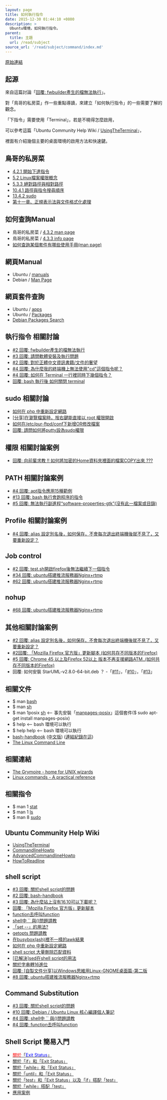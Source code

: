 ```yaml
---
layout: page
title: 如何執行指令
date: 2015-12-30 01:44:10 +0800
description: >
  Ubuntu環境，如何執行指令。
parent:
  title: 主題
  url: /read/subject
source_url: '/read/subject/command/index.md'
---
```


[原始連結](http://www.ubuntu-tw.org/modules/newbb/viewtopic.php?post_id=348698#forumpost348698)


## 起源

來自這篇討論「[回覆: fwbuilder產生的檔無法執行](http://www.ubuntu-tw.org/modules/newbb/viewtopic.php?post_id=348676#forumpost348676)」。

對「鳥哥的私房菜」作一些重點導讀，來建立「如何執行指令」的一些需要了解的觀念。

「下指令」需要使用「Terminal」，若是不曉得怎麼啟用，

可以參考這篇「Ubuntu Community Help Wiki / [UsingTheTerminal](https://help.ubuntu.com/community/UsingTheTerminal)」，

裡面有介紹幾個主要的桌面環境的啟用方法和快速鍵。

## 鳥哥的私房菜

* [4.2.1 開始下達指令](http://linux.vbird.org/linux_basic/0160startlinux.php#cmd_cmd)
* [5.2 Linux檔案權限概念](http://linux.vbird.org/linux_basic/0210filepermission.php#filepermission)
* [5.3.3 絕對路徑與相對路徑](http://linux.vbird.org/linux_basic/0210filepermission.php#dir_path)
* [10.4.1 路徑與指令搜尋順序](http://linux.vbird.org/linux_basic/0320bash.php#settings_path)
* [13.4.2 sudo](http://linux.vbird.org/linux_basic/0410accountmanager.php#sudo)
* [第十一章、正規表示法與文件格式化處理](http://linux.vbird.org/linux_basic/0330regularex.php)

## 如何查詢Manual

* 鳥哥的私房菜 / [4.3.2 man page](http://linux.vbird.org/linux_basic/0160startlinux.php#manual_man)
* 鳥哥的私房菜 / [4.3.3 info page](http://linux.vbird.org/linux_basic/0160startlinux.php#manual_info)
* [如何查詢某個套件有哪些使用手冊(man page)](http://samwhelp.github.io/book-ubuntu-basic-skill/book/content/manual/how-to-find-out-manpages-by-a-package.html)

## 網頁Manual

* Ubuntu / [manuals](http://manpages.ubuntu.com/)
* Debian / [Man Page](http://manpages.debian.org/cgi-bin/man.cgi)

## 網頁套件查詢

* Ubuntu / [apps](https://apps.ubuntu.com/cat/)
* Ubuntu / [Packages](http://packages.ubuntu.com/)
* [Debian Packages Search](https://packages.debian.org/index)

## 執行指令 相關討論

* [#2 回覆: fwbuilder產生的檔無法執行](https://www.ubuntu-tw.org/modules/newbb/viewtopic.php?post_id=348676#forumpost348676)
* [#3 回覆: 請問軟體安裝及執行問題](https://www.ubuntu-tw.org/modules/newbb/viewtopic.php?post_id=348392#forumpost348392)
* [#2 回覆: 對於正體中文資訊書籍/文件的奢望](https://www.ubuntu-tw.org/modules/newbb/viewtopic.php?post_id=348438#forumpost348438)
* [#4 回覆: 為什麼我的終端機上無法使用"cd"這個指令呢？](https://www.ubuntu-tw.org/modules/newbb/viewtopic.php?post_id=356206#forumpost356206)
* [#4 回覆: 如何在 Terminal 一行裡同時下幾個指令？](https://www.ubuntu-tw.org/modules/newbb/viewtopic.php?post_id=356178#forumpost356178)
* [回覆: bash 執行後 如何關閉 terminal](https://www.ubuntu-tw.org/modules/newbb/viewtopic.php?post_id=356958#forumpost356958)

## sudo 相關討論

* [如何在 php 中重新設定網路](http://www.ubuntu-tw.org/modules/newbb/viewtopic.php?post_id=334758#forumpost334758)
* [[分享]在瀏覽檔案時，按右鍵能直接以 root 權限開啟](http://www.ubuntu-tw.org/modules/newbb/viewtopic.php?post_id=326794#forumpost326794)
* [如何在/etc/pur-ftpd/conf下新增OR修改檔案](http://www.ubuntu-tw.org/modules/newbb/viewtopic.php?post_id=348236#forumpost348236)
* [回覆: 請問如何將putty設為sudo權限](https://www.ubuntu-tw.org/modules/newbb/viewtopic.php?post_id=352530#forumpost352530)

## 權限 相關討論案例

* [回覆: 向前輩求教 !! 如何將加密的Home資料夾裡面的檔案COPY出來 ???](http://www.ubuntu-tw.org/modules/newbb/viewtopic.php?post_id=347794#forumpost347794)

## PATH 相關討論案例

* [#4 回覆: apt指令應用15種範例](https://www.ubuntu-tw.org/modules/newbb/viewtopic.php?post_id=357306#forumpost357306)
* [#13 回覆: bash 執行會跑程序的指令](https://www.ubuntu-tw.org/modules/newbb/viewtopic.php?post_id=357280#forumpost357280)
* [#5 回覆: 無法執行副進程“software-properties-gtk”(沒有此一檔案或目錄)](https://www.ubuntu-tw.org/modules/newbb/viewtopic.php?post_id=356740#forumpost356740)

## Profile 相關討論案例

* [#4 回覆: alias 設定別名後，如何保存，不會每次退出終端機後就不見了，又要重新設定？](https://www.ubuntu-tw.org/modules/newbb/viewtopic.php?post_id=356564#forumpost356564)

## Job control

* [#2 回覆: test.sh開啟firefox後無法繼續下一個指令](https://www.ubuntu-tw.org/modules/newbb/viewtopic.php?post_id=358870#forumpost358870)
* [#34 回覆: ubuntu搭建推流服務器Nginx+rtmp](https://www.ubuntu-tw.org/modules/newbb/viewtopic.php?post_id=357986#forumpost357986)
* [#62 回覆: ubuntu搭建推流服務器Nginx+rtmp](https://www.ubuntu-tw.org/modules/newbb/viewtopic.php?post_id=358258#forumpost358258)

## nohup

* [#68 回覆: ubuntu搭建推流服務器Nginx+rtmp](https://www.ubuntu-tw.org/modules/newbb/viewtopic.php?post_id=358272#forumpost358272)


## 其他相關討論案例

* [#2 回覆: alias 設定別名後，如何保存，不會每次退出終端機後就不見了，又要重新設定？](https://www.ubuntu-tw.org/modules/newbb/viewtopic.php?post_id=356518#forumpost356518)
* [#2回覆: 「Mozilla Firefox 官方版」更新腳本 (如何共存不同版本的Firefox)](https://www.ubuntu-tw.org/modules/newbb/viewtopic.php?post_id=353256#forumpost353256)
* [#5 回覆: Chrome 45 以上及Firefox 52以上 版本不再支援網路ATM..(如何共存不同版本的Firefox)](https://www.ubuntu-tw.org/modules/newbb/viewtopic.php?post_id=357058#forumpost357058)
* 回覆: 如何安裝 StarUML-v2.8.0-64-bit.deb ？ -「[#11](https://www.ubuntu-tw.org/modules/newbb/viewtopic.php?post_id=356636#forumpost356636)」，「[#10](https://www.ubuntu-tw.org/modules/newbb/viewtopic.php?post_id=356620#forumpost356620)」，「[#13](https://www.ubuntu-tw.org/modules/newbb/viewtopic.php?post_id=356984#forumpost356984)」

## 相關文件

* $ man [bash](http://manpages.ubuntu.com/manpages/trusty/en/man1/bash.1.html)
* $ man [sh](http://manpages.ubuntu.com/manpages/trusty/en/man1/sh.1.html)
* $ man 1posix [sh](http://manpages.ubuntu.com/manpages/trusty/en/man1/sh.1posix.html)  <-- 事先安裝「[manpages-posix](http://packages.ubuntu.com/trusty/manpages-posix)」這個套件($ sudo apt-get install manpages-posix)
* $ help  <-- bash 環境可以執行
* $ help help <-- bash 環境可以執行
* [bash-handbook](https://github.com/denysdovhan/bash-handbook) ([中文版](https://github.com/denysdovhan/bash-handbook/tree/master/translations/zh-TW)) ([連結紀錄在這](https://www.ubuntu-tw.org/modules/newbb/viewtopic.php?post_id=356222#forumpost356222))
* [The Linux Command Line](http://linuxcommand.org/tlcl.php)

## 相關連結

* [The Grymoire - home for UNIX wizards](http://www.grymoire.com/Unix/index.html)
* [Linux commands - A practical reference](http://www.pixelbeat.org/cmdline.html)

## 相關指令

* $ man 1 [stat](http://manpages.ubuntu.com/manpages/trusty/en/man1/stat.1.html)
* $ man 1 [ls](http://manpages.ubuntu.com/manpages/trusty/en/man1/ls.1.html)
* $ man 8 [sudo](http://manpages.ubuntu.com/manpages/trusty/en/man8/sudo.8.html)

## Ubuntu Community Help Wiki

* [UsingTheTerminal](https://help.ubuntu.com/community/UsingTheTerminal)
* [CommandlineHowto](https://help.ubuntu.com/community/CommandlineHowto)
* [AdvancedCommandlineHowto](https://help.ubuntu.com/community/AdvancedCommandlineHowto)
* [HowToReadline](https://help.ubuntu.com/community/HowToReadline)

## shell script

* [#3 回覆: 關於shell script的問題](https://www.ubuntu-tw.org/modules/newbb/viewtopic.php?post_id=358884#forumpost358884)
* [#2 回覆: bash-handbook](https://www.ubuntu-tw.org/modules/newbb/viewtopic.php?post_id=356236#forumpost356236)
* [#3 回覆: 為什麼站上沒有16.10可以下載呢？](https://www.ubuntu-tw.org/modules/newbb/viewtopic.php?post_id=355920#forumpost355920)
* [回覆: 「Mozilla Firefox 官方版」更新腳本](https://www.ubuntu-tw.org/modules/newbb/viewtopic.php?post_id=353262#forumpost353262)
* [function去呼叫function](http://www.ubuntu-tw.org/modules/newbb/viewtopic.php?post_id=350648#forumpost350648)
* [shell中 `` 與()問題請教](http://www.ubuntu-tw.org/modules/newbb/viewtopic.php?post_id=350768#forumpost350768)
* [「set --」的用法?](http://www.ubuntu-tw.org/modules/newbb/viewtopic.php?post_id=350924#forumpost350924)
* [getopts 問題請教](http://www.ubuntu-tw.org/modules/newbb/viewtopic.php?post_id=350994#forumpost350994)
* [在busybox(ash)裡不一樣的awk結果](http://www.ubuntu-tw.org/modules/newbb/viewtopic.php?post_id=340670#forumpost340670)
* [如何在 php 中重新設定網路](http://www.ubuntu-tw.org/modules/newbb/viewtopic.php?post_id=334758#forumpost334758)
* [shell script 大量刪除匹配資料](http://www.ubuntu-tw.org/modules/newbb/viewtopic.php?post_id=332254#forumpost332254)
* [[已解決]sed在shell script的用法](http://www.ubuntu-tw.org/modules/newbb/viewtopic.php?post_id=330990#forumpost330990)
* [關於字串轉16進位](http://www.ubuntu-tw.org/modules/newbb/viewtopic.php?post_id=335348#forumpost335348)
* [回覆: [自製文件分享]以Windows思維用Linux-GNOME桌面篇-第二版](http://www.ubuntu-tw.org/modules/newbb/viewtopic.php?post_id=351316#forumpost351316)
* [#8 回覆: ubuntu搭建推流服務器Nginx+rtmp](https://www.ubuntu-tw.org/modules/newbb/viewtopic.php?post_id=357788#forumpost357788)


## Command Substitution

* [#3 回覆: 關於shell script的問題](https://www.ubuntu-tw.org/modules/newbb/viewtopic.php?post_id=358884#forumpost358884)
* [#10 回覆: Debian / Ubuntu Linux 核心編譯個人筆記](https://www.ubuntu-tw.org/modules/newbb/viewtopic.php?post_id=358710#forumpost358710)
* [#4 回覆: shell中 `` 與()問題請教](https://www.ubuntu-tw.org/modules/newbb/viewtopic.php?post_id=350784#forumpost350784)
* [#4 回覆: function去呼叫function](https://www.ubuntu-tw.org/modules/newbb/viewtopic.php?post_id=350656#forumpost350656)


## Shell Script 簡易入門

* [<span style="color:red;">關於</span>「<span style="color:blue;">Exit Status</span>」](https://www.ubuntu-tw.org/modules/newbb/viewtopic.php?post_id=358904#forumpost358904)
* [關於「if」和「Exit Status」](https://www.ubuntu-tw.org/modules/newbb/viewtopic.php?post_id=358906#forumpost358906)
* [關於「while」和「Exit Status」](https://www.ubuntu-tw.org/modules/newbb/viewtopic.php?post_id=358908#forumpost358908)
* [關於「until」和「Exit Status」](https://www.ubuntu-tw.org/modules/newbb/viewtopic.php?post_id=358910#forumpost358910)
* [關於「test」和「Exit Status」以及「if」搭配「test」](https://www.ubuntu-tw.org/modules/newbb/viewtopic.php?post_id=358914#forumpost358914)
* [關於「while」搭配「test」](https://www.ubuntu-tw.org/modules/newbb/viewtopic.php?post_id=358920#forumpost358920)
* [應用案例](https://www.ubuntu-tw.org/modules/newbb/viewtopic.php?post_id=358884#forumpost358884)
